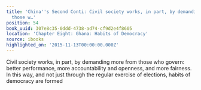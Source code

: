 ```yaml
---
title: 'China''s Second Conti: Civil society works, in part, by demanding more from
  those w…'
position: 54
book_uuid: 307e8c35-0ddd-4738-ad74-cf9d2e4f8605
location: 'Chapter Eight: Ghana: Habits of Democracy'
source: ibooks
highlighted_on: '2015-11-13T00:00:00.000Z'
---
```


Civil society works, in part, by demanding more from those who govern: better performance, more accountability and openness, and more fairness. In this way, and not just through the regular exercise of elections, habits of democracy are formed